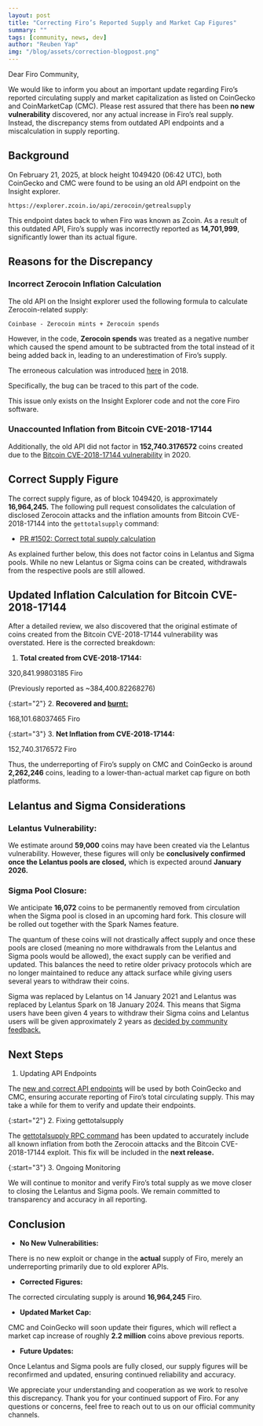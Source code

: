 ```yaml
---
layout: post
title: "Correcting Firo’s Reported Supply and Market Cap Figures"
summary: ""
tags: [community, news, dev]
author: "Reuben Yap"
img: "/blog/assets/correction-blogpost.png"
---
```


Dear Firo Community,

We would like to inform you about an important update regarding Firo’s reported circulating supply and market capitalization as listed on CoinGecko and CoinMarketCap (CMC). Please rest assured that there has been **no new vulnerability** discovered, nor any actual increase in Firo’s real supply. Instead, the discrepancy stems from outdated API endpoints and a miscalculation in supply reporting.

## Background

On February 21, 2025, at block height 1049420 (06:42 UTC), both CoinGecko and CMC were found to be using an old API endpoint on the Insight explorer.

`https://explorer.zcoin.io/api/zerocoin/getrealsupply`

This endpoint dates back to when Firo was known as Zcoin. As a result of this outdated API, Firo’s supply was incorrectly reported as **14,701,999**, significantly lower than its actual figure.

## Reasons for the Discrepancy

### Incorrect Zerocoin Inflation Calculation

The old API on the Insight explorer used the following formula to calculate Zerocoin-related supply:

`Coinbase - Zerocoin mints + Zerocoin spends`

However, in the code, **Zerocoin spends** was treated as a negative number which caused the spend amount to be subtracted from the total instead of it being added back in, leading to an underestimation of Firo’s supply.

The erroneous calculation was introduced [here](https://github.com/firoorg/insight-api-firo/commit/bd535426e082b2ecbb1ec0d9849c37e0884b2866) in 2018.

Specifically, the bug can be traced to this part of the code.

This issue only exists on the Insight Explorer code and not the core Firo software.

### Unaccounted Inflation from Bitcoin CVE-2018-17144

Additionally, the old API did not factor in **152,740.3176572** coins created due to the [Bitcoin CVE-2018-17144 vulnerability](https://firo.org/2020/08/20/disclosure-of-bug-in-zcoin.html) in 2020.

## Correct Supply Figure

The correct supply figure, as of block 1049420, is approximately **16,964,245.** The following pull request consolidates the calculation of disclosed Zerocoin attacks and the inflation amounts from Bitcoin CVE-2018-17144 into the `gettotalsupply` command:

* [PR #1502: Correct total supply calculation](https://github.com/firoorg/firo/pull/1502)

As explained further below, this does not factor coins in Lelantus and Sigma pools. While no new Lelantus or Sigma coins can be created, withdrawals from the respective pools are still allowed.

## Updated Inflation Calculation for Bitcoin CVE-2018-17144

After a detailed review, we also discovered that the original estimate of coins created from the Bitcoin CVE-2018-17144 vulnerability was overstated. Here is the corrected breakdown:

1. **Total created from CVE-2018-17144:**

320,841.99803185 Firo

(Previously reported as ~384,400.82268276)

{:start="2"}
2. **Recovered and [burnt:](https://explorer.firo.org/tx/0b53178c1b22bae4c04ef943ee6d6d30f2483327fe9beb54952951592e8ce368)**

168,101.68037465 Firo

{:start="3"}
3. **Net Inflation from CVE-2018-17144:**

152,740.3176572 Firo

Thus, the underreporting of Firo’s supply on CMC and CoinGecko is around **2,262,246** coins, leading to a lower-than-actual market cap figure on both platforms.

## Lelantus and Sigma Considerations

### **Lelantus Vulnerability:**

We estimate around **59,000** coins may have been created via the Lelantus vulnerability. However, these figures will only be **conclusively confirmed once the Lelantus pools are closed,** which is expected around **January 2026.**

### **Sigma Pool Closure:**

We anticipate **16,072** coins to be permanently removed from circulation when the Sigma pool is closed in an upcoming hard fork. This closure will be rolled out together with the Spark Names feature.

The quantum of these coins will not drastically affect supply and once these pools are closed (meaning no more withdrawals from the Lelantus and Sigma pools would be allowed), the exact supply can be verified and updated. This balances the need to retire older privacy protocols which are no longer maintained to reduce any attack surface while giving users several years to withdraw their coins.

Sigma was replaced by Lelantus on 14 January 2021 and Lelantus was replaced by Lelantus Spark on 18 January 2024. This means that Sigma users have been given 4 years to withdraw their Sigma coins and Lelantus users will be given approximately 2 years as [decided by community feedback.](https://forum.firo.org/t/emergency-switch-functionality-for-lelantus-lelantus-spark-to-extend-or-retire/2749/37)

## Next Steps

1. Updating API Endpoints

The [new and correct API endpoints](https://explorer.firo.org/api/ext/getmoneysupply) will be used by both CoinGecko and CMC, ensuring accurate reporting of Firo’s total circulating supply. This may take a while for them to verify and update their endpoints.

{:start="2"}
2. Fixing gettotalsupply

The [gettotalsupply RPC command](https://github.com/firoorg/firo/pull/1502) has been updated to accurately include all known inflation from both the Zerocoin attacks and the Bitcoin CVE-2018-17144 exploit. This fix will be included in the **next release.**

{:start="3"}
3. Ongoing Monitoring

We will continue to monitor and verify Firo’s total supply as we move closer to closing the Lelantus and Sigma pools. We remain committed to transparency and accuracy in all reporting.

## Conclusion

* **No New Vulnerabilities:** 

There is no new exploit or change in the **actual** supply of Firo, merely an underreporting primarily due to old explorer APIs.

* **Corrected Figures:** 

The corrected circulating supply is around **16,964,245** Firo.

* **Updated Market Cap:** 

CMC and CoinGecko will soon update their figures, which will reflect a market cap increase of roughly **2.2 million** coins above previous reports.

* **Future Updates:** 

Once Lelantus and Sigma pools are fully closed, our supply figures will be reconfirmed and updated, ensuring continued reliability and accuracy.

We appreciate your understanding and cooperation as we work to resolve this discrepancy. Thank you for your continued support of Firo. For any questions or concerns, feel free to reach out to us on our official community channels.

